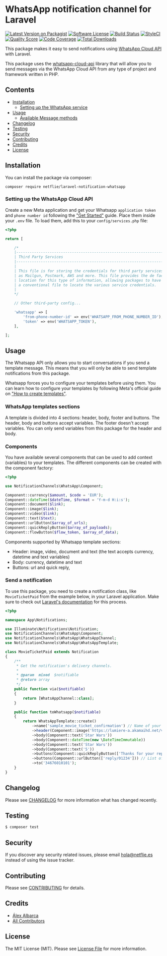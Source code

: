 
# WhatsApp notification channel for Laravel

[![Latest Version on Packagist](https://img.shields.io/packagist/v/netflie/laravel-notification-whatsapp.svg?style=flat-square)](https://packagist.org/packages/netflie/laravel-notification-whatsapp/)
[![Software License](https://img.shields.io/badge/license-MIT-brightgreen.svg?style=flat-square)](LICENSE.md)
[![Build Status](https://img.shields.io/github/workflow/status/netflie/laravel-notification-whatsapp/Tests.svg?style=flat-square)](https://github.com/netflie/laravel-notification-whatsapp/actions)
[![StyleCI](https://github.styleci.io/repos/576005059/shield)](hhttps://github.styleci.io/repos/576005059)
[![Quality Score](https://img.shields.io/scrutinizer/g/netflie/laravel-notification-whatsapp.svg?style=flat-square)](https://scrutinizer-ci.com/g/netflie/laravel-notification-whatsapp)
[![Code Coverage](https://img.shields.io/scrutinizer/coverage/g/netflie/laravel-notification-whatsapp/main.svg?style=flat-square)](https://scrutinizer-ci.com/g/netflie/laravel-notification-whatsapp?branch=main)
[![Total Downloads](https://img.shields.io/packagist/dt/netflie/laravel-notification-whatsapp.svg?style=flat-square)](https://packagist.org/packages/netflie/laravel-notification-whatsapp/)

This package makes it easy to send notifications using [WhatsApp Cloud API](https://developers.facebook.com/docs/whatsapp/cloud-api/) with Laravel.

This package uses the [whatsapp-cloud-api](https://github.com/netflie/whatsapp-cloud-api) library that will allow you to send messages via the WhatsApp Cloud API from any type of project and framework written in PHP.

## Contents

- [Installation](#installation)
	- [Setting up the WhatsApp service](#setting-up-the-WhatsApp-service)
- [Usage](#usage)
	- [Available Message methods](#available-message-methods)
- [Changelog](#changelog)
- [Testing](#testing)
- [Security](#security)
- [Contributing](#contributing)
- [Credits](#credits)
- [License](#license)


## Installation

You can install the package via composer:
```
composer require netflie/laravel-notification-whatsapp
```
### Setting up the WhatsApp Cloud API

Create a new Meta application and get your Whatsapp `application token` and `phone number id` following the ["Get Started"](https://developers.facebook.com/docs/whatsapp/cloud-api/get-started?locale=en_US#set-up-developer-assets) guide. Place them inside your `.env` file. To load them, add this to your `config/services.php` file:
```php
<?php

return [

    /*
    |--------------------------------------------------------------------------
    | Third Party Services
    |--------------------------------------------------------------------------
    |
    | This file is for storing the credentials for third party services such
    | as Mailgun, Postmark, AWS and more. This file provides the de facto
    | location for this type of information, allowing packages to have
    | a conventional file to locate the various service credentials.
    |
    */

    // Other third-party config...

    'whatsapp' => [
        'from-phone-number-id' => env('WHATSAPP_FROM_PHONE_NUMBER_ID'),
        'token' => env('WHATSAPP_TOKEN'),
    ],

];
```

## Usage

The Whatsapp API only allows you to start conversations if you send a template message. This means that you will only be able to send template notifications from this package.

Whatsapp forces you to configure your templates before using them. You can learn how to configure your templates by following Meta's official guide on ["How to create templates"](https://developers.facebook.com/docs/whatsapp/cloud-api/guides/send-message-templates).

### WhatsApp templates sections

A template is divided into 4 sections: header, body, footer and buttons. The header, body and buttons accept variables. The footer doesn't accept variables. You can only send variables from this package for the header and body.

### Components

You have available several components that can be used to add context (variables) to your templates. The different components can be created with the component factory:

```php
<?php

use NotificationChannels\WhatsApp\Component;

Component::currency($amount, $code = 'EUR');
Component::dateTime($dateTime, $format = 'Y-m-d H:i:s');
Component::document($link);
Component::image($link);
Component::video($link);
Component::text($text);
Component::urlButton($array_of_urls);
Component::quickReplyButton($array_of_payloads);
Component::flowButton($flow_token, $array_of_data);
```
Components supported by Whatsapp template sections:

 - Header: image, video, document and text (the text accepts currency, datetime and text variables)
 - Body: currency, datetime and text
 - Buttons: url and quick reply, 

### Send a notification

To use this package, you need to create a notification class, like `MovieTicketPaid` from the example below, in your Laravel application. Make sure to check out [Laravel's documentation](https://laravel.com/docs/master/notifications) for this process.

```php
<?php

namespace App\Notifications;

use Illuminate\Notifications\Notification;
use NotificationChannels\WhatsApp\Component;
use NotificationChannels\WhatsApp\WhatsAppChannel;
use NotificationChannels\WhatsApp\WhatsAppTemplate;

class MovieTicketPaid extends Notification
{
    /**
     * Get the notification's delivery channels.
     *
     * @param  mixed  $notifiable
     * @return array
     */
    public function via($notifiable)
    {
        return [WhatsAppChannel::class];
    }

    public function toWhatsapp($notifiable)
    {
        return WhatsAppTemplate::create()
            ->name('sample_movie_ticket_confirmation') // Name of your configured template
            ->header(Component::image('https://lumiere-a.akamaihd.net/v1/images/image_c671e2ee.jpeg'))
            ->body(Component::text('Star Wars'))
            ->body(Component::dateTime(new \DateTimeImmutable))
            ->body(Component::text('Star Wars'))
            ->body(Component::text('5'))
            ->buttons(Component::quickReplyButton(['Thanks for your reply!']))
            ->buttons(Component::urlButton(['reply/01234'])) // List of url suffixes
            ->to('34676010101');
    }
}
```

## Changelog

Please see [CHANGELOG](CHANGELOG.md) for more information what has changed recently.

## Testing

``` bash
$ composer test
```

## Security

If you discover any security related issues, please email hola@netflie.es instead of using the issue tracker.

## Contributing

Please see [CONTRIBUTING](CONTRIBUTING.md) for details.

## Credits

- [Álex Albarca](https://github.com/netflie)
- [All Contributors](../../contributors)

## License

The MIT License (MIT). Please see [License File](LICENSE.md) for more information.
